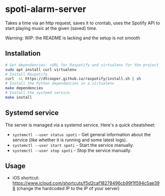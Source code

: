 # spoti-alarm-server
Takes a time via an http request, saves it to crontab, uses the Spotify API to start playing music at the given (saved) time.

Warning: WIP: the README is lacking and the setup is not smooth

## Installation

```bash
# Get dependencies: cURL for Raspotify and virtualenv for the project
sudo apt install curl virtualenv
# Install Raspotify
curl -sL https://dtcooper.github.io/raspotify/install.sh | sh
# Install the Python dependencies in a virtualenv
make dependencies
# Install the systemd service
make install
```

## Systemd service

The server is managed via a systemd service. Here's a quick cheatsheet:

- `systemctl --user status spoti` - Get general information about the service (like whether it is running and some latest logs).
- `systemctl --user start spoti` - Start the service manually.
- `systemctl --user stop spoti` - Stop the service manually.

## Usage

- iOS shortcut: https://www.icloud.com/shortcuts/f5d2caf18278496cb99f1f594c5ae398 (change the hardcoded IP to the IP of your server)
